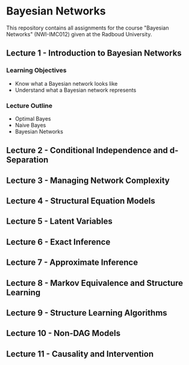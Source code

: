 # Bayesian Networks

This repository contains all assignments for the course "Bayesian Networks" (NWI-IMC012) given at the Radboud University.

## Lecture 1 - Introduction to Bayesian Networks

### Learning Objectives

* Know what a Bayesian network looks like
* Understand what a Bayesian network represents

### Lecture Outline

* Optimal Bayes
* Naive Bayes
* Bayesian Networks	



## Lecture 2 - Conditional Independence and d-Separation





## Lecture 3 - Managing Network Complexity




## Lecture 4 - Structural Equation Models






## Lecture 5 - Latent Variables






## Lecture 6 - Exact Inference





## Lecture 7 - Approximate Inference





## Lecture 8 - Markov Equivalence and Structure Learning






## Lecture 9 - Structure Learning Algorithms




## Lecture 10 - Non-DAG Models




## Lecture 11 - Causality and Intervention



